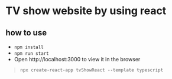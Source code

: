 # TV show website by using react

## how to use

- `npm install`
- `npm run start`
- Open http://localhost:3000 to view it in the browser

> `npx create-react-app tvShowReact --template typescript`
